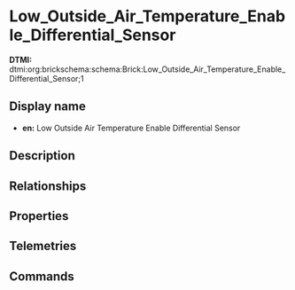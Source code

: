 # Low_Outside_Air_Temperature_Enable_Differential_Sensor
**DTMI:** dtmi:org:brickschema:schema:Brick:Low_Outside_Air_Temperature_Enable_Differential_Sensor;1
## Display name
- **en:** Low Outside Air Temperature Enable Differential Sensor
## Description
## Relationships
## Properties
## Telemetries
## Commands
